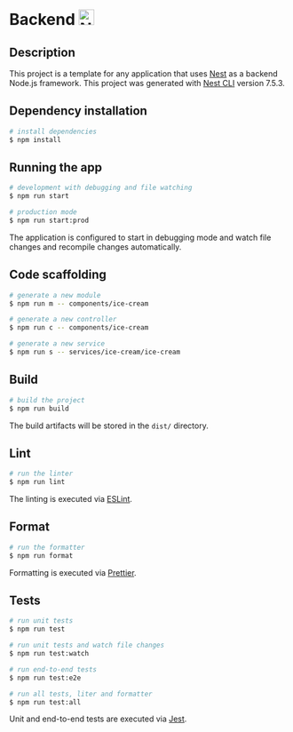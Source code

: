 # Backend <a href="http://nestjs.com/" target="blank"><img src="https://nestjs.com/img/logo_text.svg" height="28" alt="Nest Logo" /></a>

## Description

This project is a template for any application that uses [Nest](https://github.com/nestjs/nest) as a backend Node.js framework. This project was generated with [Nest CLI](https://docs.nestjs.com/cli/overview) version 7.5.3.

## Dependency installation

```bash
# install dependencies
$ npm install
```

## Running the app

```bash
# development with debugging and file watching
$ npm run start

# production mode
$ npm run start:prod
```

The application is configured to start in debugging mode and watch file changes and recompile changes automatically.

## Code scaffolding

```bash
# generate a new module
$ npm run m -- components/ice-cream

# generate a new controller
$ npm run c -- components/ice-cream

# generate a new service
$ npm run s -- services/ice-cream/ice-cream
```

## Build

```bash
# build the project
$ npm run build
```

The build artifacts will be stored in the `dist/` directory.

## Lint

```bash
# run the linter
$ npm run lint
```

The linting is executed via [ESLint](https://eslint.org/).

## Format

```bash
# run the formatter
$ npm run format
```

Formatting is executed via [Prettier](https://prettier.io/).

## Tests

```bash
# run unit tests
$ npm run test

# run unit tests and watch file changes
$ npm run test:watch

# run end-to-end tests
$ npm run test:e2e

# run all tests, liter and formatter
$ npm run test:all
```

Unit and end-to-end tests are executed via [Jest](https://jestjs.io/).
